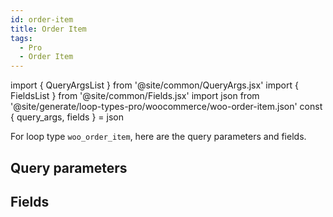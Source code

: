 ```yaml
---
id: order-item
title: Order Item
tags:
  - Pro
  - Order Item
---
```

import { QueryArgsList } from '@site/common/QueryArgs.jsx'
import { FieldsList } from '@site/common/Fields.jsx'
import json from '@site/generate/loop-types-pro/woocommerce/woo-order-item.json'
const { query_args, fields } = json

For loop type `woo_order_item`, here are the query parameters and fields.

## Query parameters

<QueryArgsList args={query_args} />

## Fields

<FieldsList fields={fields} />
